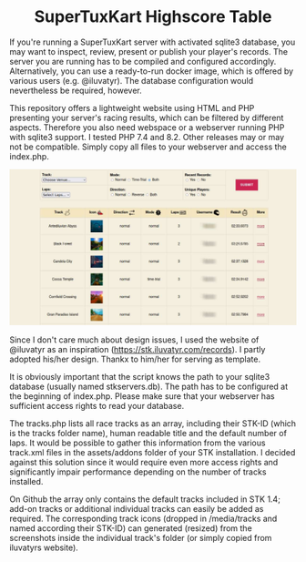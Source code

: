 <h1 align="center">SuperTuxKart Highscore Table</h1>

If you're running a SuperTuxKart server with activated sqlite3 database, you may want to inspect, review, present or publish your player's records.
The server you are running has to be compiled and configured accordingly. Alternatively, you can use a ready-to-run docker image, which is offered by various users (e.g. @iluvatyr). The database configuration would nevertheless be required, however.

This repository offers a lightweight website using HTML and PHP presenting your server's racing results, which can be filtered by different aspects.
Therefore you also need webspace or a webserver running PHP with sqlite3 support. I tested PHP 7.4 and 8.2. Other releases may or may not be compatible. Simply copy all files to your webserver and access the index.php.

<p align="center"><img src="screenshot.jpg"></p>

Since I don't care much about design issues, I used the website of @iluvatyr as an inspiration (https://stk.iluvatyr.com/records). I partly adopted his/her design. Thankx to him/her for serving as template.

It is obviously important that the script knows the path to your sqlite3 database (usually named stkservers.db). The path has to be configured at the beginning of index.php. Please make sure that your webserver has sufficient access rights to read your database.

The tracks.php lists all race tracks as an array, including their STK-ID (which is the tracks folder name), human readable title and the default number of laps. It would be possible to gather this information from the various track.xml files in the assets/addons folder of your STK installation. I decided against this solution since it would require even more access rights and significantly impair performance depending on the number of tracks installed.

On Github the array only contains the default tracks included in STK 1.4; add-on tracks or additional individual tracks can easily be added as required. The corresponding track icons (dropped in /media/tracks and named according their STK-ID) can generated (resized) from the screenshots inside the individual track's folder (or simply copied from iluvatyrs website).
